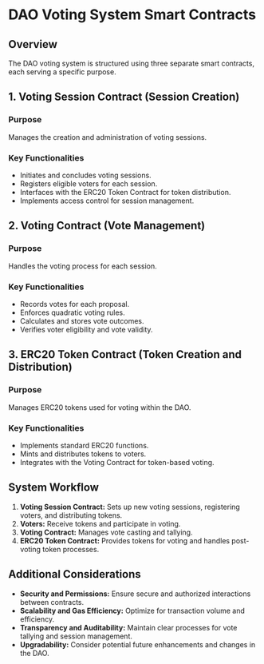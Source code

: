 
# DAO Voting System Smart Contracts

## Overview
The DAO voting system is structured using three separate smart contracts, each serving a specific purpose.

## 1. Voting Session Contract (Session Creation)
### Purpose
Manages the creation and administration of voting sessions.

### Key Functionalities
- Initiates and concludes voting sessions.
- Registers eligible voters for each session.
- Interfaces with the ERC20 Token Contract for token distribution.
- Implements access control for session management.

## 2. Voting Contract (Vote Management)
### Purpose
Handles the voting process for each session.

### Key Functionalities
- Records votes for each proposal.
- Enforces quadratic voting rules.
- Calculates and stores vote outcomes.
- Verifies voter eligibility and vote validity.

## 3. ERC20 Token Contract (Token Creation and Distribution)
### Purpose
Manages ERC20 tokens used for voting within the DAO.

### Key Functionalities
- Implements standard ERC20 functions.
- Mints and distributes tokens to voters.
- Integrates with the Voting Contract for token-based voting.

## System Workflow
1. **Voting Session Contract:** Sets up new voting sessions, registering voters, and distributing tokens.
2. **Voters:** Receive tokens and participate in voting.
3. **Voting Contract:** Manages vote casting and tallying.
4. **ERC20 Token Contract:** Provides tokens for voting and handles post-voting token processes.

## Additional Considerations
- **Security and Permissions:** Ensure secure and authorized interactions between contracts.
- **Scalability and Gas Efficiency:** Optimize for transaction volume and efficiency.
- **Transparency and Auditability:** Maintain clear processes for vote tallying and session management.
- **Upgradability:** Consider potential future enhancements and changes in the DAO.
